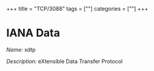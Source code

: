 +++
title = "TCP/3088"
tags = [""]
categories = [""]
+++

# IANA Data

_Name:_ xdtp

_Description:_ eXtensible Data Transfer Protocol

